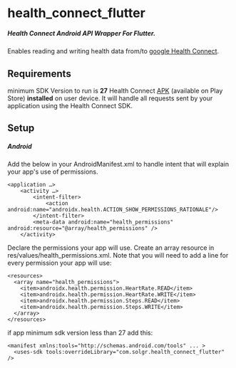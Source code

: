 # health_connect_flutter
##### Health Connect Android API Wrapper For Flutter.
Enables reading and writing health data from/to  [google Health Connect](https://developer.android.com/guide/health-and-fitness/health-connect/). 
  
## Requirements
minimum SDK Version to run is **27**
Health Connect  [APK](https://play.google.com/store/apps/details?id=com.google.android.apps.healthdata) (available on Play Store) **installed**  on user device. It will handle all requests sent by your application using the Health Connect SDK. 
## Setup

##### Android 
Add the below in your AndroidManifest.xml to handle intent that will explain your app's use of permissions.

```
<application …>
    <activity …>
        <intent-filter>
            <action android:name="androidx.health.ACTION_SHOW_PERMISSIONS_RATIONALE"/>
        </intent-filter>
        <meta-data android:name="health_permissions" android:resource="@array/health_permissions" />
    </activity> 
```
 

Declare the permissions your app will use. Create an array resource in res/values/health_permissions.xml. Note that you will need to add a line for every permission your app will use:

```
<resources>
  <array name="health_permissions">
    <item>androidx.health.permission.HeartRate.READ</item>
    <item>androidx.health.permission.HeartRate.WRITE</item>
    <item>androidx.health.permission.Steps.READ</item>
    <item>androidx.health.permission.Steps.WRITE</item>
  </array>
</resources>
```

if app minimum sdk version less than 27 add this:

```
<manifest xmlns:tools="http://schemas.android.com/tools" ... >
  <uses-sdk tools:overrideLibrary="com.solgr.health_connect_flutter" />
```
